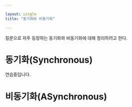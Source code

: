 ```yaml
---

layout: single
title: "동기화와 비동기화"

---
```


질문으로 자주 등장하는 동기화와 비동기화에 대해 정리하려고 한다.

# 동기화(Synchronous)

연습중입니다.


# 비동기화(ASynchronous)

